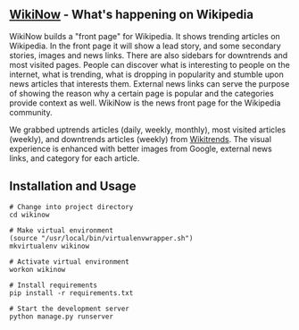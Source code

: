 ## [WikiNow](http://testwikinow.herokuapp.com/) - What's happening on Wikipedia
WikiNow builds a "front page" for Wikipedia. It shows trending articles on Wikipedia. In the front page it will show a lead story, and some secondary stories, images and news links. There are also sidebars for downtrends and most visited pages. People can discover what is interesting to people on the internet, what is trending, what is dropping in popularity and stumble upon news articles that interests them. External news links can serve the purpose of showing the reason why a certain page is popular and the categories provide context as well. WikiNow is the news front page for the Wikipedia community.

We grabbed uptrends articles (daily, weekly, monthly), most visited articles (weekly), and downtrends articles (weekly) from [Wikitrends](http://tools.wmflabs.org/wikitrends/english-uptrends-this-week.html). The visual experience is enhanced with better images from Google, external news links, and category for each article. 

## Installation and Usage
    
    # Change into project directory
    cd wikinow
    
    # Make virtual environment
	(source "/usr/local/bin/virtualenvwrapper.sh") 
	mkvirtualenv wikinow
    
    # Activate virtual environment
    workon wikinow
    
    # Install requirements
    pip install -r requirements.txt
    
    # Start the development server
    python manage.py runserver
    





